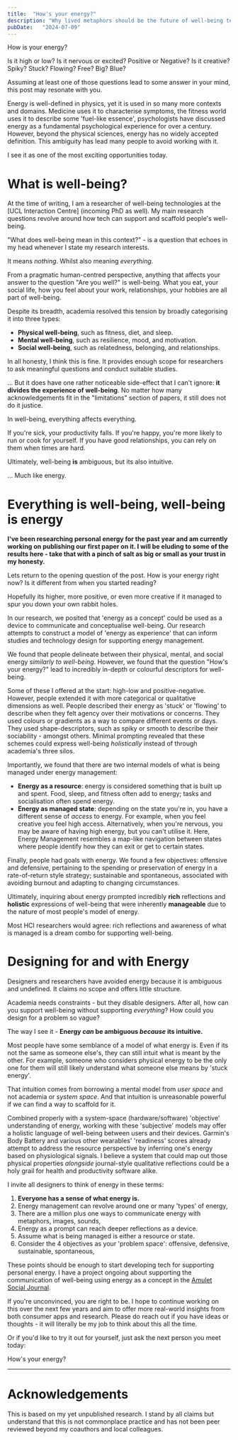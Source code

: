 ```yaml
---
title:  "How's your energy?"
description: "Why lived metaphors should be the future of well-being technology"
pubDate:   "2024-07-09"
---
```


How is your energy? 

Is it high or low? Is it nervous or excited? Positive or Negative? Is it creative? Spiky? Stuck? Flowing? Free? Big? Blue? 

Assuming at least one of those questions lead to some answer in your mind, this post may resonate with you. 

Energy is well-defined in physics, yet it is used in so many more contexts and domains. Medicine uses it to characterise symptoms, the fitness world uses it to describe some 'fuel-like essence', psychologists have discussed energy as a fundamental psychological experience for over a century. However, beyond the physical sciences, energy has no widely accepted definition. This ambiguity has lead many people to avoid working with it.

I see it as one of the most exciting opportunities today.

# What is well-being?

At the time of writing, I am a researcher of well-being technologies at the [UCL Interaction Centre] (incoming PhD as well). My main research questions revolve around how tech can support and scaffold people's well-being. 

"What does well-being mean in this context?" - is a question that echoes in my head whenever I state my research interests.

It means *nothing*. Whilst also meaning *everything*. 

From a pragmatic human-centred perspective, anything that affects your answer to the question "Are you well?" is well-being. What you eat, your social life, how you feel about your work, relationships, your hobbies are all part of well-being. 

Despite its breadth, academia resolved this tension by broadly categorising it into three types: 
- **Physical well-being**, such as fitness, diet, and sleep. 
- **Mental well-being**, such as resilience, mood, and motivation. 
- **Social well-being**, such as relatedness, belonging, and relationships.

In all honesty, I think this is fine. It provides enough scope for researchers to ask meaningful questions and conduct suitable studies. 

... But it does have one rather noticeable side-effect that I can't ignore: **it divides the experience of well-being**. No matter how many acknowledgements fit in the "limitations" section of papers, it still does not do it justice. 

In well-being, everything affects everything. 

If you're sick, your productivity falls. If you're happy, you're more likely to run or cook for yourself. If you have good relationships, you can rely on them when times are hard. 

Ultimately, well-being **is** ambiguous, but its also intuitive. 

... Much like energy. 

# Everything is well-being, well-being is energy

**I've been researching personal energy for the past year and am currently working on publishing our first paper on it. I will be eluding to some of the results here - take that with a pinch of salt as big or small as your trust in my honesty.** 

Lets return to the opening question of the post. How is your energy right now? Is it different from when you started reading? 

Hopefully its higher, more positive, or even more creative if it managed to spur you down your own rabbit holes. 

In our research, we posited that 'energy as a concept' could be used as a device to communicate and conceptualise well-being. Our research attempts to construct a model of 'energy as experience' that can inform studies and technology design for supporting energy management. 

We found that people delineate between their physical, mental, and social energy *similarly to well-being*. However, we found that the question "How's your energy?" lead to incredibly in-depth or colourful descriptors for well-being. 

Some of these I offered at the start: high-low and positive-negative. However, people extended it with more categorical or qualitative dimensions as well. People described their energy as 'stuck' or 'flowing' to describe when they felt agency over their motivations or concerns. They used colours or gradients as a way to compare different events or days. They used shape-descriptors, such as spiky or smooth to describe their sociability - amongst others. Minimal prompting revealed that these schemes could express well-being *holistically* instead of through academia's three silos.

Importantly, we found that there are two internal models of what is being managed under energy management: 
- **Energy as a resource**: energy is considered something that is built up and spent. Food, sleep, and fitness often add to energy; tasks and socialisation often spend energy.
- **Energy as managed state**: depending on the state you're in, you have a different sense of *access* to energy. For example, when you feel creative you feel high access. Alternatively, when you're nervous, you may be aware of having high energy, but you can't utilise it. Here, Energy Management resembles a map-like navigation between states where people identify how they can exit or get to certain states.

Finally, people had goals with energy. We found a few objectives: offensive and defensive, pertaining to the spending or preservation of energy in a rate-of-return style strategy; sustainable and spontaneous, associated with avoiding burnout and adapting to changing circumstances. 

Ultimately, inquiring about energy prompted incredibly **rich** reflections and **holistic** expressions of well-being that were inherently **manageable** due to the nature of most people's model of energy. 

Most HCI researchers would agree: rich reflections and awareness of what is managed is a dream combo for supporting well-being. 

# Designing for and with Energy

Designers and researchers have avoided energy because it is ambiguous and undefined. It claims no scope and offers little structure. 

Academia needs constraints - but they disable designers. After all, how can you support well-being without supporting *everything*? How could you design for a problem so vague? 

The way I see it - **Energy *can* be ambiguous *because* its intuitive.**

Most people have some semblance of a model of what energy is. Even if its not the same as someone else's, they can still intuit what is meant by the other. For example, someone who considers physical energy to be the only one for them will still likely understand what someone else means by 'stuck energy'. 

That intuition comes from borrowing a mental model from *user space* and not academia or *system space*. And that intuition is unreasonable powerful if we can find a way to scaffold for it. 

Combined properly with a system-space (hardware/software) 'objective' understanding of energy, working with these 'subjective' models may offer a holistic language of well-being between users and their devices. Garmin's Body Battery and various other wearables' 'readiness' scores already attempt to address the resource perspective by inferring one's energy based on physiological signals. I believe a system that could map out those physical properties *alongside* journal-style qualitative reflections could be a holy grail for health and productivity software alike. 

I invite all designers to think of energy in these terms:
1. **Everyone has a sense of what energy is.**
2. Energy management can revolve around one or many 'types' of energy,
3. There are a million plus one ways to communicate energy with metaphors, images, sounds,
4. Energy as a prompt can reach deeper reflections as a device.
5. Assume what is being managed is either a resource or state.
6. Consider the 4 objectives as your 'problem space': offensive, defensive, sustainable, spontaneous,

These points should be enough to start developing tech for supporting personal energy. I have a project ongoing about supporting the communication of well-being using energy as a concept in the [Amulet Social Journal](https://noblank.space/work/amulet). 

If you're unconvinced, you are right to be. I hope to continue working on this over the next few years and aim to offer more real-world insights from both consumer apps and research. Please do reach out if you have ideas or thoughts - it will literally be my job to think about this all the time. 

Or if you'd like to try it out for yourself, just ask the next person you meet today: 

How's your energy? 

<hr>

# Acknowledgements
This is based on my yet unpublished research. I stand by all claims but understand that this is not commonplace practice and has not been peer reviewed beyond my coauthors and local colleagues. 



